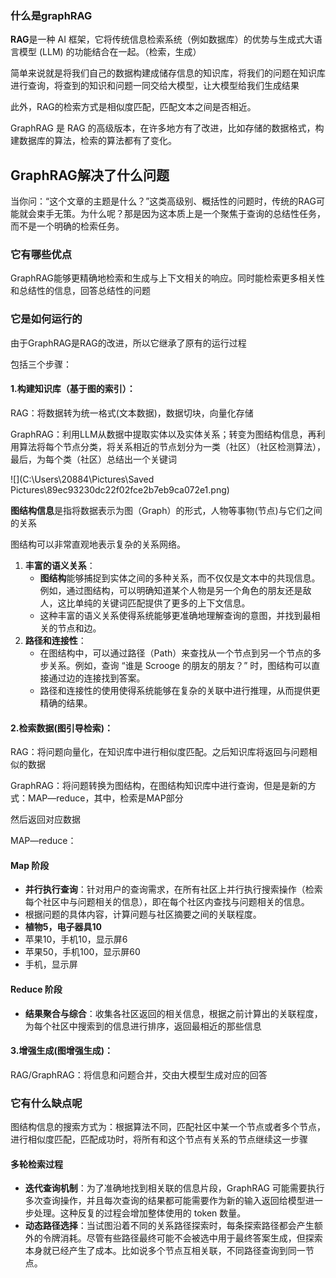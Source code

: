 

### 什么是graphRAG

**RAG**是一种 AI 框架，它将传统信息检索系统（例如数据库）的优势与生成式大语言模型 (LLM) 的功能结合在一起。（检索，生成）

简单来说就是将我们自己的数据构建成储存信息的知识库，将我们的问题在知识库进行查询，将查到的知识和问题一同交给大模型，让大模型给我们生成结果

此外，RAG的检索方式是相似度匹配，匹配文本之间是否相近。

GraphRAG 是 RAG 的高级版本，在许多地方有了改进，比如存储的数据格式，构建数据库的算法，检索的算法都有了变化。



## GraphRAG解决了什么问题

当你问：“这个文章的主题是什么？”这类高级别、概括性的问题时，传统的RAG可能就会束手无策。为什么呢？那是因为这本质上是一个聚焦于查询的总结性任务，而不是一个明确的检索任务。



### 它有哪些优点

GraphRAG能够更精确地检索和生成与上下文相关的响应。同时能检索更多相关性和总结性的信息，回答总结性的问题



### 它是如何运行的

由于GraphRAG是RAG的改进，所以它继承了原有的运行过程

包括三个步骤：

#### 1.构建知识库（基于图的索引）：

RAG：将数据转为统一格式(文本数据)，数据切块，向量化存储

GraphRAG：利用LLM从数据中提取实体以及实体关系；转变为图结构信息，再利用算法将每个节点分类，将关系相近的节点划分为一类（社区）（社区检测算法），最后，为每个类（社区）总结出一个关键词

![](C:\Users\20884\Pictures\Saved Pictures\89ec93230dc22f02fce2b7eb9ca072e1.png)

**图结构信息**是指将数据表示为图（Graph）的形式，人物等事物(节点)与它们之间的关系

图结构可以非常直观地表示复杂的关系网络。

1. **丰富的语义关系**：
   - **图结构**能够捕捉到实体之间的多种关系，而不仅仅是文本中的共现信息。例如，通过图结构，可以明确知道某个人物是另一个角色的朋友还是敌人，这比单纯的关键词匹配提供了更多的上下文信息。
   - 这种丰富的语义关系使得系统能够更准确地理解查询的意图，并找到最相关的节点和边。
2. **路径和连接性**：
   - 在图结构中，可以通过路径（Path）来查找从一个节点到另一个节点的多步关系。例如，查询 “谁是 Scrooge 的朋友的朋友？” 时，图结构可以直接通过边的连接找到答案。
   - 路径和连接性的使用使得系统能够在复杂的关联中进行推理，从而提供更精确的结果。

#### 2.检索数据(图引导检索)：

RAG：将问题向量化，在知识库中进行相似度匹配。之后知识库将返回与问题相似的数据

GraphRAG：将问题转换为图结构，在图结构知识库中进行查询，但是是新的方式：MAP—reduce，其中，检索是MAP部分

然后返回对应数据



MAP—reduce：

#### Map 阶段

- **并行执行查询**：针对用户的查询需求，在所有社区上并行执行搜索操作（检索每个社区中与问题相关的信息），即在每个社区内查找与问题相关的信息。
- 根据问题的具体内容，计算问题与社区摘要之间的关联程度。
- **植物5，电子器具10**
- 苹果10，手机10，显示屏6
- 苹果50，手机100，显示屏60
- 手机，显示屏

#### Reduce 阶段

- **结果聚合与综合**：收集各社区返回的相关信息，根据之前计算出的关联程度，为每个社区中搜索到的信息进行排序，返回最相近的那些信息

#### 3.增强生成(图增强生成)：

RAG/GraphRAG：将信息和问题合并，交由大模型生成对应的回答



### 它有什么缺点呢

图结构信息的搜索方式为：根据算法不同，匹配社区中某一个节点或者多个节点，进行相似度匹配，匹配成功时，将所有和这个节点有关系的节点继续这一步骤

#### 多轮检索过程

- **迭代查询机制**：为了准确地找到相关联的信息片段，GraphRAG 可能需要执行多次查询操作，并且每次查询的结果都可能需要作为新的输入返回给模型进一步处理。这种反复的过程会增加整体使用的 token 数量。
- **动态路径选择**：当试图沿着不同的关系路径探索时，每条探索路径都会产生额外的令牌消耗。尽管有些路径最终可能不会被选中用于最终答案生成，但探索本身就已经产生了成本。比如说多个节点互相关联，不同路径查询到同一节点。